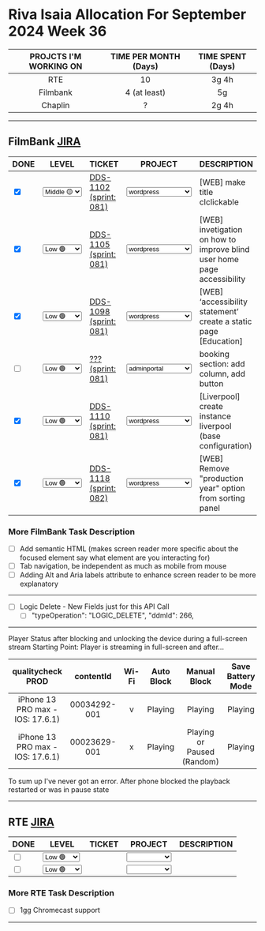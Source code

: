 # Riva Isaia Allocation For September 2024 Week 36

| PROJCTS I'M WORKING ON | TIME PER MONTH (Days) | TIME SPENT (Days) |
| :--------------------: | :-------------------: | :---------------: |
|          RTE           |          10           |       3g 4h       |
|        Filmbank        |     4 (at least)      |        5g         |
|        Chaplin         |           ?           |       2g 4h       |

---

## FilmBank [JIRA](https://fincons.atlassian.net/jira/software/projects/DDS/boards/9/timeline)

<table class="todo">
<thead>
  <tr>
    <th>DONE</th>
    <th>LEVEL</th>
    <th>TICKET</th>
    <th>PROJECT</th>
    <th>DESCRIPTION</th>
  </tr>
</thead>
<tbody>
  <tr>
    <td class="DONE"><input type="checkbox" checked id="3422a9"></td>
    <td class="LEVEL"><select id="19d3e9"><option value="1" >Low 🟢</option><option value="2" selected="selected">Middle 🟡</option><option value="3" >ASAP 🔴</option></select></td>
    <td class="TICKET"><a href="https://fincons.atlassian.net/browse/DDS-1102">DDS-1102 (sprint: 081)</a></td>
    <td class="PROJECT"><select id="6670da"><option value="0" ></option><option value="1" >iframeplayer</option><option value="2" selected="selected">wordpress</option><option value="3" >adminportal</option><option value="4" >downloadmanager</option></select></td>
    <td class="DESCRIPTION">[WEB] make title clclickable</td>
  </tr>
  <tr>
    <td class="DONE"><input type="checkbox" checked id="40d19f"></td>
    <td class="LEVEL"><select id="2a76aa"><option value="1" selected="selected">Low 🟢</option><option value="2">Middle 🟡</option><option value="3">ASAP 🔴</option></select></td>
    <td class="TICKET"><a href="https://fincons.atlassian.net/browse/DDS-1105">DDS-1105 (sprint: 081)</a></td>
    <td class="PROJECT"><select id="e2554f"><option value="0" ></option><option value="1" >iframeplayer</option><option value="2" selected="selected">wordpress</option><option value="3" >adminportal</option><option value="4" >downloadmanager</option></select></td>
    <td class="DESCRIPTION">[WEB] invetigation on how to improve blind user home page accessibility</td>
  </tr>
  <tr>
    <td class="DONE"><input type="checkbox" checked id="11111"></td>
    <td class="LEVEL"><select id="11112"><option value="1" selected="selected">Low 🟢</option><option value="2">Middle 🟡</option><option value="3">ASAP 🔴</option></select></td>
    <td class="TICKET"><a href="https://fincons.atlassian.net/browse/DDS-1098">DDS-1098 (sprint: 081)</a></td>
    <td class="PROJECT"><select id="11113"><option value="0" ></option><option value="1" >iframeplayer</option><option value="2" selected="selected">wordpress</option><option value="3" >adminportal</option><option value="4" >downloadmanager</option></select></td>
    <td class="DESCRIPTION">[WEB] ‘accessibility statement’ create a static page [Education]</td>
  </tr>
  <tr>
    <td class="DONE"><input type="checkbox" unchecked id="21111"></td>
    <td class="LEVEL"><select id="21112"><option value="1" selected="selected">Low 🟢</option><option value="2">Middle 🟡</option><option value="3">ASAP 🔴</option></select></td>
    <td class="TICKET"><a href="">??? (sprint: 081)</a></td>
    <td class="PROJECT"><select id="21113"><option value="0" ></option><option value="1" >iframeplayer</option><option value="2" >wordpress</option><option value="3" selected="selected">adminportal</option><option value="4" >downloadmanager</option></select></td>
    <td class="DESCRIPTION">booking section: add column, add button</td>
  </tr>
  <tr>
    <td class="DONE"><input type="checkbox" checked id="31111"></td>
    <td class="LEVEL"><select id="31112"><option value="1" selected="selected">Low 🟢</option><option value="2">Middle 🟡</option><option value="3">ASAP 🔴</option></select></td>
    <td class="TICKET"><a href="https://fincons.atlassian.net/browse/DDS-1110">DDS-1110 (sprint: 081)</a></td>
    <td class="PROJECT"><select id="31113"><option value="0" ></option><option value="1" >iframeplayer</option><option value="2" selected="selected">wordpress</option><option value="3" >adminportal</option><option value="4" >downloadmanager</option></select></td>
    <td class="DESCRIPTION">[Liverpool] create instance liverpool (base configuration)</td>
  </tr>
    <tr>
    <td class="DONE"><input type="checkbox" checked id="41111"></td>
    <td class="LEVEL"><select id="41112"><option value="1" selected="selected">Low 🟢</option><option value="2">Middle 🟡</option><option value="3">ASAP 🔴</option></select></td>
    <td class="TICKET"><a href="https://fincons.atlassian.net/browse/DDS-1118">DDS-1118 (sprint: 082)</a></td>
    <td class="PROJECT"><select id="41113"><option value="0" ></option><option value="1" >iframeplayer</option><option value="2" selected="selected">wordpress</option><option value="3" >adminportal</option><option value="4" >downloadmanager</option></select></td>
    <td class="DESCRIPTION">[WEB] Remove "production year" option from sorting panel</td>
  </tr>
</tbody>
</table>

### More FilmBank Task Description

- [ ] Add semantic HTML (makes screen reader more specific about the focused element say what element are you interacting for)
- [ ] Tab navigation, be independent as much as mobile from mouse
- [ ] Adding Alt and Aria labels attribute to enhance screen reader to be more explanatory

---

- [ ] Logic Delete - New Fields just for this API Call
  - [ ] "typeOperation": "LOGIC_DELETE", "ddmId": 266,

---

Player Status after blocking and unlocking the device during a full-screen stream
Starting Point: Player is streaming in full-screen and after...

|        qualitycheck PROD         |  contentId   | Wi-Fi | Auto Block |        Manual Block        | Save Battery Mode |
| :------------------------------: | :----------: | :---: | :--------: | :------------------------: | :---------------: |
| iPhone 13 PRO max - IOS: 17.6.1) | 00034292-001 |   v   |  Playing   |          Playing           |      Playing      |
| iPhone 13 PRO max - IOS: 17.6.1) | 00023629-001 |   x   |  Playing   | Playing or Paused (Random) |      Playing      |

To sum up I've never got an error. After phone blocked the playback restarted or was in pause state

---

## RTE [JIRA](https://ott-jira.finconsgroup.com/secure/RapidBoard.jspa?rapidView=1&projectKey=RTEBB&view=planning.nodetail&quickFilter=1)

<table class="todo">
<thead>
  <tr>
    <th>DONE</th>
    <th>LEVEL</th>
    <th>TICKET</th>
    <th>PROJECT</th>
    <th>DESCRIPTION</th>
  </tr>
</thead>
<tbody>
  <tr>
    <td class="DONE"><input type="checkbox" unchecked id="226a06"></td>
    <td class="LEVEL"><select id="bb7219"><option value="1" selected="selected">Low 🟢</option><option value="2">Middle🟡</option><option value="3">ASAP 🔴</option></select></td>
    <td class="TICKET"><a href=""></a></td>
    <td class="PROJECT"><select id="60b959"><option value="0" selected="selected"></option><option value="1" >web</option><option value="2" >chromecast</option></select></td>
    <td class="DESCRIPTION"></td>
  </tr>
  <tr>
    <td class="DONE"><input type="checkbox" unchecked id="bf1fa6"></td>
    <td class="LEVEL"><select id="26ab27"><option value="1">Low 🟢</option><option value="2">Middle 🟡</option><option value="3">ASAP 🔴</option></select></td>
    <td class="TICKET"><a href=""></a></td>
    <td class="PROJECT"><select id="ef570e"><option value="0" selected="selected"></option><option value="1" >web</option><option value="2" >chromecast</option></select></td>
    <td class="DESCRIPTION"></td>
  </tr>
</tbody>
</table>

### More RTE Task Description

- [ ] 1gg Chromecast support

---

